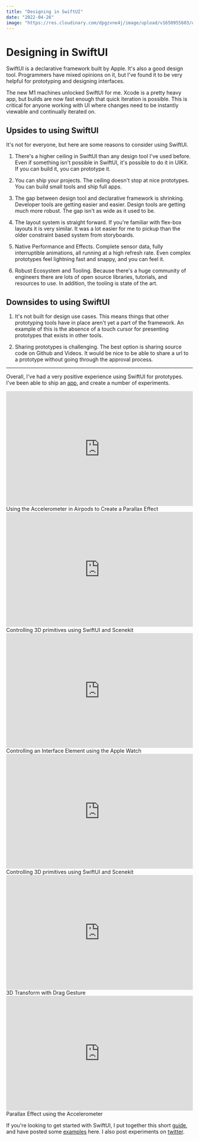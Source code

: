 ```yaml
---
title: "Designing in SwiftUI"
date: "2022-04-26"
image: "https://res.cloudinary.com/dpgzvne4j/image/upload/v1650955603/designinginSwiftui_lm2peb.png"
---
```


# Designing in SwiftUI

SwiftUI is a declarative framework built by Apple. It's also a good design tool. Programmers have mixed opinions on it, but I've found it to be very helpful for prototyping and designing interfaces.

The new M1 machines unlocked SwiftUI for me. Xcode is a pretty heavy app, but builds are now fast enough that quick iteration is possible. This is critical for anyone working with UI where changes need to be instantly viewable and continually iterated on.

## Upsides to using SwiftUI

It's not for everyone, but here are some reasons to consider using SwiftUI.

1. There's a higher ceiling in SwiftUI than any design tool I've used before. Even if something isn't possible in SwiftUI, it's possible to do it in UIKit. If you can build it, you can prototype it.

2. You can ship your projects. The ceiling doesn't stop at nice prototypes. You can build small tools and ship full apps.

3. The gap between design tool and declarative framework is shrinking. Developer tools are getting easier and easier. Design tools are getting much more robust. The gap isn't as wide as it used to be.

4. The layout system is straight forward. If you're familiar with flex-box layouts it is very similar. It was a lot easier for me to pickup than the older constraint based system from storyboards.

5. Native Performance and Effects. Complete sensor data, fully interruptible animations, all running at a high refresh rate. Even complex prototypes feel lightning fast and snappy, and you can feel it.

6. Robust Ecosystem and Tooling. Because there's a huge community of engineers there are lots of open source libraries, tutorials, and resources to use. In addition, the tooling is state of the art.

## Downsides to using SwiftUI

1. It's not built for design use cases. This means things that other prototyping tools have in place aren't yet a part of the framework. An example of this is the absence of a touch cursor for presenting prototypes that exists in other tools.

2. Sharing prototypes is challenging. The best option is sharing source code on Github and Videos. It would be nice to be able to share a url to a prototype without going through the approval process.

<hr>

Overall, I've had a very positive experience using SwiftUI for prototypes. I've been able to ship an [app](https://quickcapture.xyz), and create a number of experiments.

<div style="position: relative; padding-bottom: 56.25%; padding-top: 25px; height: 0;">
<iframe style="position: absolute; top: 0; left: 0; width: 100%; height: 100%;" src="https://www.youtube.com/embed/AZiutMenQEI" title="YouTube video player" frameborder="0" allow="accelerometer; autoplay; clipboard-write; encrypted-media; gyroscope; picture-in-picture" allowfullscreen></iframe>
</div>
<figcaption>Using the Accelerometer in Airpods to Create a Parallax Effect</figcaption>

<div style="position: relative; padding-bottom: 56.25%; padding-top: 25px; height: 0;">
<iframe style="position: absolute; top: 0; left: 0; width: 100%; height: 100%;" src="https://www.youtube.com/embed/zDbsxEI_GxA" title="YouTube video player" frameborder="0" allow="accelerometer; autoplay; clipboard-write; encrypted-media; gyroscope; picture-in-picture" allowfullscreen></iframe>
</div>
<figcaption>Controlling 3D primitives using SwiftUI and Scenekit</figcaption>

<div style="position: relative; padding-bottom: 56.25%; padding-top: 25px; height: 0;">
<iframe style="position: absolute; top: 0; left: 0; width: 100%; height: 100%;" src="https://www.youtube.com/embed/o7-FT0OluLI" title="YouTube video player" frameborder="0" allow="accelerometer; autoplay; clipboard-write; encrypted-media; gyroscope; picture-in-picture" allowfullscreen></iframe>
</div>
<figcaption>Controlling an Interface Element using the Apple Watch</figcaption>

<div style="position: relative; padding-bottom: 56.25%; padding-top: 25px; height: 0;">
<iframe style="position: absolute; top: 0; left: 0; width: 100%; height: 100%;" src="https://www.youtube.com/embed/ZlF6rnyBbhE" title="YouTube video player" frameborder="0" allow="accelerometer; autoplay; clipboard-write; encrypted-media; gyroscope; picture-in-picture" allowfullscreen></iframe>
</div>
<figcaption>Controlling 3D primitives using SwiftUI and Scenekit</figcaption>

<div style="position: relative; padding-bottom: 56.25%; padding-top: 25px; height: 0;">
<iframe style="position: absolute; top: 0; left: 0; width: 100%; height: 100%;" src="https://www.youtube.com/embed/vasnymyMys4" title="YouTube video player" frameborder="0" allow="accelerometer; autoplay; clipboard-write; encrypted-media; gyroscope; picture-in-picture" allowfullscreen></iframe>
</div>
<figcaption>3D Transform with Drag Gesture</figcaption>

<div style="position: relative; padding-bottom: 56.25%; padding-top: 25px; height: 0;">
<iframe style="position: absolute; top: 0; left: 0; width: 100%; height: 100%;" src="https://www.youtube.com/embed/gzKq1xuQNTU" title="YouTube video player" frameborder="0" allow="accelerometer; autoplay; clipboard-write; encrypted-media; gyroscope; picture-in-picture" allowfullscreen></iframe>
</div>
<figcaption>Parallax Effect using the Accelerometer</figcaption>

If you're looking to get started with SwiftUI, I put together this short [guide](https://swiftui.design/guide), and have posted some [examples](https://swiftui.design/examples) here. I also post experiments on [twitter](https://twitter.com/philipcdavis).
